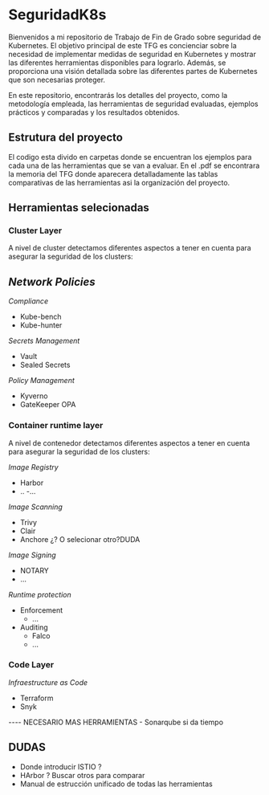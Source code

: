 # SeguridadK8s
Bienvenidos a mi repositorio de Trabajo de Fin de Grado sobre seguridad de Kubernetes. 
El objetivo principal de este TFG es concienciar sobre la necesidad de implementar medidas de seguridad en Kubernetes y mostrar las diferentes herramientas disponibles para lograrlo. Además, se proporciona una visión detallada sobre las diferentes partes de Kubernetes que son necesarias proteger. 

En este repositorio, encontrarás los detalles del proyecto, como la metodología empleada, las herramientas de seguridad evaluadas, ejemplos prácticos y comparadas y los resultados obtenidos. 

## Estrutura del proyecto
El codigo esta divido en carpetas donde se encuentran los ejemplos para cada una de las herramientas que se van a evaluar. 
En el .pdf se encontrara la memoria del TFG donde aparecera detalladamente las tablas comparativas de las herramientas asi la organización del proyecto. 


## Herramientas selecionadas

### Cluster Layer 
A nivel de cluster detectamos diferentes aspectos a tener en cuenta para asegurar la seguridad de los clusters:

 *Network Policies*
  - 
  
 *Compliance*
 
 - Kube-bench 
 - Kube-hunter
 
 *Secrets Management*
 
 - Vault 
 - Sealed Secrets 
 
 *Policy Management*
 - Kyverno
 - GateKeeper OPA
 
### Container runtime layer 

A nivel de contenedor detectamos diferentes aspectos a tener en cuenta para asegurar la seguridad de los clusters:

*Image Registry*
- Harbor
- ..
-... 

*Image Scanning*

- Trivy
- Clair
- Anchore ¿? O selecionar otro?DUDA

*Image Signing*

- NOTARY
- ...

*Runtime protection*

- Enforcement
  - ...
- Auditing
  - Falco
  - ...
  


### Code Layer 

*Infraestructure as Code*
- Terraform 
- Snyk 

---- NECESARIO MAS HERRAMIENTAS - Sonarqube si da tiempo


## DUDAS

- Donde introducir ISTIO ? 
- HArbor ? Buscar otros para comparar
- Manual de estrucción unificado de todas las herramientas
